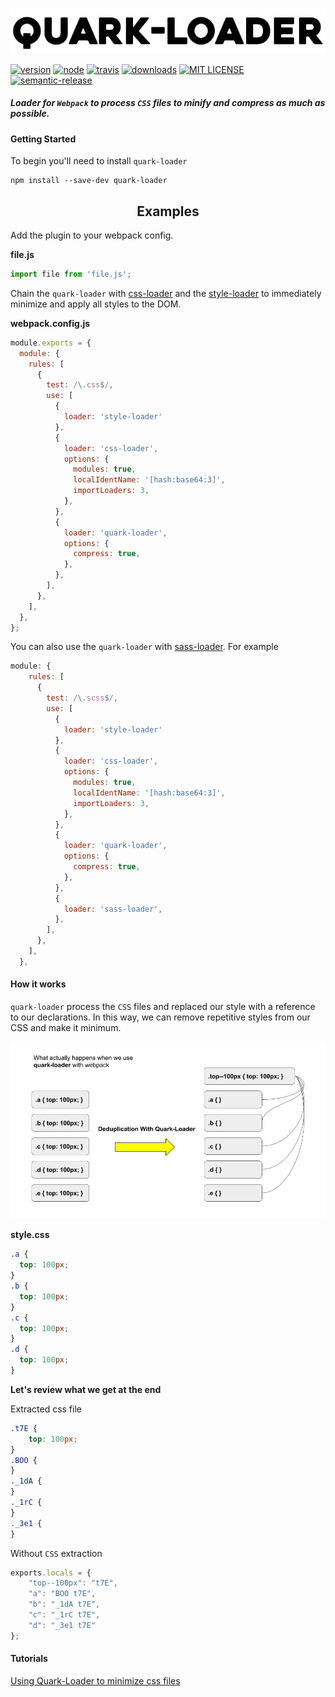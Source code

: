 ![GitHub Logo](/public/assets/quark-loader-starfont.png)

[![version][version]][version-url]
[![node][node]][node-url]
[![travis][travis]][travis-url]
[![downloads][downloads]][downloads-url]
[![MIT LICENSE][mit]][mit-url]
[![semantic-release][semantic-release]][semantic-release-url]


##### Loader for `Webpack` to process `CSS` files to minify and compress as much as possible.

#### Getting Started

To begin you'll need to install `quark-loader`

```console
npm install --save-dev quark-loader
```

<h2 align="center">Examples</h2>

Add the plugin to your webpack config.

**file.js**
```js
import file from 'file.js';
```
Chain the `quark-loader` with [css-loader](https://github.com/webpack-contrib/css-loader) and the [style-loader](https://github.com/webpack-contrib/style-loader) to immediately minimize and apply all styles to the DOM.

**webpack.config.js**
```js
module.exports = {
  module: {
    rules: [
      {
        test: /\.css$/,
        use: [
          {
            loader: 'style-loader'
          },
          {
            loader: 'css-loader',
            options: {
              modules: true,
              localIdentName: '[hash:base64:3]',
              importLoaders: 3,
            },
          },
          {
            loader: 'quark-loader',
            options: {
              compress: true,
            },
          },
        ],
      },
    ],
  },
};
```

You can also use the `quark-loader` with [sass-loader](https://github.com/webpack-contrib/sass-loader). For example

```js
module: {
    rules: [
      {
        test: /\.scss$/,
        use: [
          {
            loader: 'style-loader'
          },
          {
            loader: 'css-loader',
            options: {
              modules: true,
              localIdentName: '[hash:base64:3]',
              importLoaders: 3,
            },
          },
          {
            loader: 'quark-loader',
            options: {
              compress: true,
            },
          },
          {
            loader: 'sass-loader',
          },
        ],
      },
    ],
  },
```

#### How it works

`quark-loader` process the `CSS` files and replaced our style with a reference to our declarations. In this way, we can remove repetitive styles from our CSS and make it minimum.

![What actually happens?](/public/assets/process.png)

**style.css**
```css
.a {
  top: 100px;
}
.b {
  top: 100px;
}
.c {
  top: 100px;
}
.d {
  top: 100px;
}
```
**Let's review what we get at the end**

Extracted css file
```CSS
.t7E {
	top: 100px;
}
.BOO {
}
._1dA {
}
._1rC {
}
._3e1 {
}
```
Without `CSS` extraction
```js
exports.locals = {
	"top--100px": "t7E",
	"a": "BOO t7E",
	"b": "_1dA t7E",
	"c": "_1rC t7E",
	"d": "_3e1 t7E"
};
```
#### Tutorials

[Using Quark-Loader to minimize css files](https://medium.com)

[node]: https://img.shields.io/node/v/css-loader.svg
[node-url]: https://nodejs.org
[travis]: https://travis-ci.com/mohsenshafiei/quark-loader.svg?branch=master
[travis-url]: https://travis-ci.com/mohsenshafiei/quark-loader.svg?branch=master
[version]: https://img.shields.io/npm/v/quark-loader.svg?style=flat-square
[version-url]: http://npm.im/quark-loader
[downloads]: https://img.shields.io/npm/dm/quark-loader.svg?style=flat-square
[downloads-url]: http://npm-stat.com/charts.html?package=quark-loader&from=2015-08-01
[mit]: https://img.shields.io/npm/l/quark-loader.svg?style=flat-square
[mit-url]: http://opensource.org/licenses/MIT
[semantic-release]: https://img.shields.io/badge/%20%20%F0%9F%93%A6%F0%9F%9A%80-semantic--release-e10079.svg?style=flat-square
[semantic-release-url]: https://github.com/semantic-release/semantic-release
